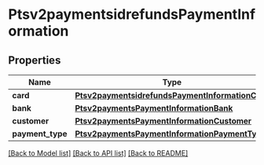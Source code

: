 # Ptsv2paymentsidrefundsPaymentInformation

## Properties
Name | Type | Description | Notes
------------ | ------------- | ------------- | -------------
**card** | [**Ptsv2paymentsidrefundsPaymentInformationCard**](Ptsv2paymentsidrefundsPaymentInformationCard.md) |  | [optional] 
**bank** | [**Ptsv2paymentsPaymentInformationBank**](Ptsv2paymentsPaymentInformationBank.md) |  | [optional] 
**customer** | [**Ptsv2paymentsPaymentInformationCustomer**](Ptsv2paymentsPaymentInformationCustomer.md) |  | [optional] 
**payment_type** | [**Ptsv2paymentsPaymentInformationPaymentType**](Ptsv2paymentsPaymentInformationPaymentType.md) |  | [optional] 

[[Back to Model list]](../README.md#documentation-for-models) [[Back to API list]](../README.md#documentation-for-api-endpoints) [[Back to README]](../README.md)


